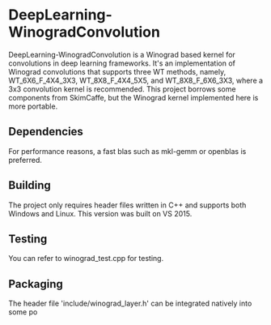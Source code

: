 # DeepLearning-WinogradConvolution
DeepLearning-WinogradConvolution is a Winograd based kernel for convolutions in deep learning frameworks. It's an implementation of Winograd convolutions that supports three WT methods, namely, WT_6X6_F_4X4_3X3, WT_8X8_F_4X4_5X5, and WT_8X8_F_6X6_3X3, where a 3x3 convolution kernel is recommended. This project borrows some components from SkimCaffe, but the Winograd kernel implemented here is more portable.

## Dependencies
For performance reasons, a fast blas such as mkl-gemm or openblas is preferred.

## Building
The project only requires header files written in C++ and supports both Windows and Linux. This version was built on VS 2015.

## Testing
You can refer to winograd_test.cpp for testing.

## Packaging
The header file 'include/winograd_layer.h' can be integrated natively into some po